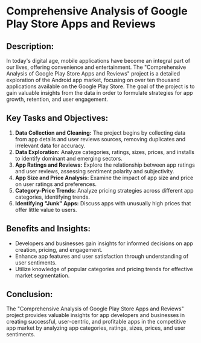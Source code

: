 <!DOCTYPE html>
<html lang="en">
<head>
    <meta charset="UTF-8">
    <meta name="viewport" content="width=device-width, initial-scale=1.0">
</head>
<body>
    <h1>Comprehensive Analysis of Google Play Store Apps and Reviews</h1>

   <h2>Description:</h2>
    <p>
        In today's digital age, mobile applications have become an integral part of our lives, offering convenience and entertainment.
        The "Comprehensive Analysis of Google Play Store Apps and Reviews" project is a detailed exploration of the Android app market,
        focusing on over ten thousand applications available on the Google Play Store. The goal of the project is to gain valuable insights
        from the data in order to formulate strategies for app growth, retention, and user engagement.
    </p>

   <h2>Key Tasks and Objectives:</h2>
    <ol>
        <li><strong>Data Collection and Cleaning:</strong> The project begins by collecting data from app details and user reviews sources,
        removing duplicates and irrelevant data for accuracy.</li>
        <li><strong>Data Exploration:</strong> Analyze categories, ratings, sizes, prices, and installs to identify dominant and emerging sectors.</li>
        <li><strong>App Ratings and Reviews:</strong> Explore the relationship between app ratings and user reviews, assessing sentiment polarity
        and subjectivity.</li>
        <li><strong>App Size and Price Analysis:</strong> Examine the impact of app size and price on user ratings and preferences.</li>
        <li><strong>Category-Price Trends:</strong> Analyze pricing strategies across different app categories, identifying trends.</li>
        <li><strong>Identifying "Junk" Apps:</strong> Discuss apps with unusually high prices that offer little value to users.</li>
    </ol>

  <h2>Benefits and Insights:</h2>
    <ul>
        <li>Developers and businesses gain insights for informed decisions on app creation, pricing, and engagement.</li>
        <li>Enhance app features and user satisfaction through understanding of user sentiments.</li>
        <li>Utilize knowledge of popular categories and pricing trends for effective market segmentation.</li>
    </ul>

   <h2>Conclusion:</h2>
    <p>
        The "Comprehensive Analysis of Google Play Store Apps and Reviews" project provides valuable insights for app developers and businesses
        in creating successful, user-centric, and profitable apps in the competitive app market by analyzing app categories, ratings, sizes,
        prices, and user sentiments.
    </p>
</body>
</html>

